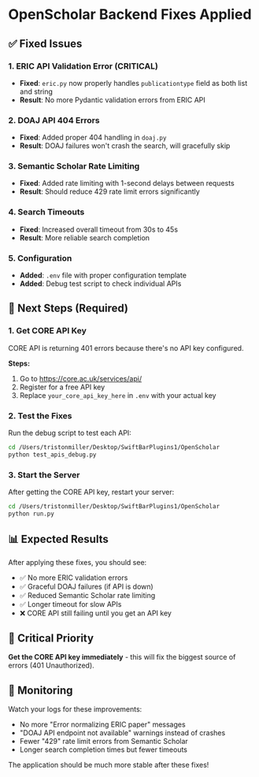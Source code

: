 # OpenScholar Backend Fixes Applied

## ✅ Fixed Issues

### 1. ERIC API Validation Error (CRITICAL)
- **Fixed**: `eric.py` now properly handles `publicationtype` field as both list and string
- **Result**: No more Pydantic validation errors from ERIC API

### 2. DOAJ API 404 Errors
- **Fixed**: Added proper 404 handling in `doaj.py`
- **Result**: DOAJ failures won't crash the search, will gracefully skip

### 3. Semantic Scholar Rate Limiting
- **Fixed**: Added rate limiting with 1-second delays between requests
- **Result**: Should reduce 429 rate limit errors significantly

### 4. Search Timeouts
- **Fixed**: Increased overall timeout from 30s to 45s
- **Result**: More reliable search completion

### 5. Configuration
- **Added**: `.env` file with proper configuration template
- **Added**: Debug test script to check individual APIs

## 🔧 Next Steps (Required)

### 1. Get CORE API Key
CORE API is returning 401 errors because there's no API key configured.

**Steps:**
1. Go to https://core.ac.uk/services/api/
2. Register for a free API key
3. Replace `your_core_api_key_here` in `.env` with your actual key

### 2. Test the Fixes
Run the debug script to test each API:

```bash
cd /Users/tristonmiller/Desktop/SwiftBarPlugins1/OpenScholar
python test_apis_debug.py
```

### 3. Start the Server
After getting the CORE API key, restart your server:

```bash
cd /Users/tristonmiller/Desktop/SwiftBarPlugins1/OpenScholar
python run.py
```

## 📊 Expected Results

After applying these fixes, you should see:

- ✅ No more ERIC validation errors
- ✅ Graceful DOAJ failures (if API is down)
- ✅ Reduced Semantic Scholar rate limiting
- ✅ Longer timeout for slow APIs
- ❌ CORE API still failing until you get an API key

## 🚨 Critical Priority

**Get the CORE API key immediately** - this will fix the biggest source of errors (401 Unauthorized).

## 📝 Monitoring

Watch your logs for these improvements:
- No more "Error normalizing ERIC paper" messages
- "DOAJ API endpoint not available" warnings instead of crashes
- Fewer "429" rate limit errors from Semantic Scholar
- Longer search completion times but fewer timeouts

The application should be much more stable after these fixes!
